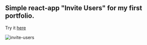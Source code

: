 ## Simple react-app "Invite Users" for my first portfolio.
Try it [here](https://mrmirrorr.github.io/inviteUsers-react-app/)

![invite-users](https://user-images.githubusercontent.com/105848492/236694472-c4738f20-1701-4d77-86d8-a97a70ba580e.jpg)
